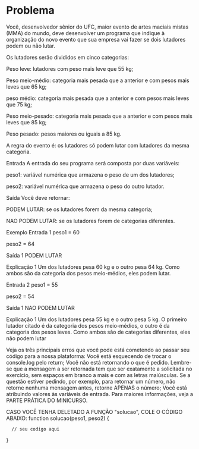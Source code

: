 # Problema
Você, desenvolvedor sênior do UFC, maior evento de artes maciais mistas (MMA) do mundo, deve desenvolver um programa que indique à organização do novo evento que sua empresa vai fazer se dois lutadores podem ou não lutar.

Os lutadores serão divididos em cinco categorias:

Peso leve: lutadores com peso mais leve que 55 kg;

Peso meio-médio:  categoria mais pesada que a anterior e com pesos mais leves que 65 kg;

peso médio: categoria mais pesada que a anterior e com pesos mais leves que 75 kg;

Peso meio-pesado: categoria mais pesada que a anterior e com pesos mais leves que 85 kg;

Peso pesado: pesos maiores ou iguais a 85 kg.

A regra do evento é: os lutadores só podem lutar com lutadores da mesma categoria.

Entrada
A entrada do seu programa será composta por duas variáveis:

peso1: variável numérica que armazena o peso de um dos lutadores;

peso2: variável numérica que armazena o peso do outro lutador.

Saída
Você deve retornar:

PODEM LUTAR: se os lutadores forem da mesma categoria;

NAO PODEM LUTAR: se os lutadores forem de categorias diferentes.

Exemplo
Entrada 1
peso1 = 60

peso2 = 64

Saída 1
PODEM LUTAR

Explicação 1
Um dos lutadores pesa 60 kg e o outro pesa 64 kg. Como ambos são da categoria dos pesos meio-médios, eles podem lutar.

Entrada 2
peso1 = 55

peso2 = 54

Saída 1
NAO PODEM LUTAR

Explicação 1
Um dos lutadores pesa 55 kg e o outro pesa 5 kg. O primeiro lutador citado é da categoria dos pesos meio-médios, o outro é da categoria dos pesos leves. Como ambos são de categorias diferentes, eles não podem lutar

Veja os três principais erros que você pode está cometendo ao passar seu código para a nossa plataforma:
Você está esquecendo de trocar o console.log pelo return;
Você não está retornando o que é pedido. Lembre-se que a mensagem a ser retornada tem que ser exatamente a solicitada no exercício, sem espaços em branco a mais e com as letras maiúsculas. Se a questão estiver pedindo, por exemplo, para retornar um número, não retorne nenhuma mensagem antes, retorne APENAS o número;
Você está atribuindo valores às variáveis de entrada.
Para maiores informações, veja a PARTE PRÁTICA DO MINICURSO.

CASO VOCÊ TENHA DELETADO A FUNÇÃO "solucao", COLE O CÓDIGO ABAIXO:
function solucao(peso1, peso2) {

      // seu codigo aqui

}



